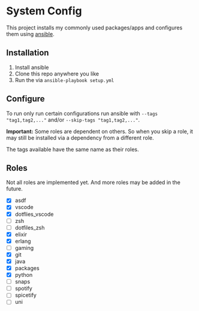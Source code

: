 # System Config

This project installs my commonly used packages/apps and configures them using [ansible](https://www.ansible.com/).

## Installation

 1. Install ansible
 2. Clone this repo anywhere you like
 3. Run the via `ansible-playbook setup.yml`

## Configure

To run only run certain configurations run ansible with `--tags "tag1,tag2,..."` and/or `--skip-tags "tag1,tag2,..."`. 

**Important:** Some roles are dependent on others. So when you skip a role, it may still be installed via a dependency from a different role.

The tags available have the same name as their roles.

## Roles 

Not all roles are implemented yet. And more roles may be added in the future.

- [x] asdf
- [x] vscode
- [x] dotflies_vscode
- [ ] zsh
- [ ] dotfiles_zsh
- [x] elixir
- [x] erlang
- [ ] gaming
- [x] git
- [x] java
- [x] packages
- [x] python
- [ ] snaps
- [ ] spotify
- [ ] spicetify
- [ ] uni